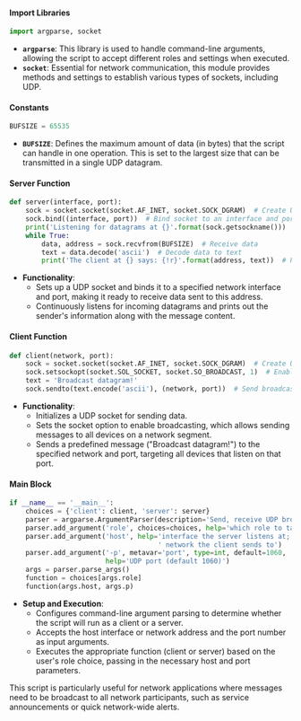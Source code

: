 #### Import Libraries
```python
import argparse, socket
```
- **`argparse`**: This library is used to handle command-line arguments, allowing the script to accept different roles and settings when executed.
- **`socket`**: Essential for network communication, this module provides methods and settings to establish various types of sockets, including UDP.

#### Constants
```python
BUFSIZE = 65535
```
- **`BUFSIZE`**: Defines the maximum amount of data (in bytes) that the script can handle in one operation. This is set to the largest size that can be transmitted in a single UDP datagram.

#### Server Function
```python
def server(interface, port):
    sock = socket.socket(socket.AF_INET, socket.SOCK_DGRAM)  # Create UDP socket
    sock.bind((interface, port))  # Bind socket to an interface and port
    print('Listening for datagrams at {}'.format(sock.getsockname()))
    while True:
        data, address = sock.recvfrom(BUFSIZE)  # Receive data
        text = data.decode('ascii')  # Decode data to text
        print('The client at {} says: {!r}'.format(address, text))  # Print received message and sender info
```
- **Functionality**:
  - Sets up a UDP socket and binds it to a specified network interface and port, making it ready to receive data sent to this address.
  - Continuously listens for incoming datagrams and prints out the sender's information along with the message content.

#### Client Function
```python
def client(network, port):
    sock = socket.socket(socket.AF_INET, socket.SOCK_DGRAM)  # Create UDP socket
    sock.setsockopt(socket.SOL_SOCKET, socket.SO_BROADCAST, 1)  # Enable broadcasting
    text = 'Broadcast datagram!'
    sock.sendto(text.encode('ascii'), (network, port))  # Send broadcast message
```
- **Functionality**:
  - Initializes a UDP socket for sending data.
  - Sets the socket option to enable broadcasting, which allows sending messages to all devices on a network segment.
  - Sends a predefined message ("Broadcast datagram!") to the specified network and port, targeting all devices that listen on that port.

#### Main Block
```python
if __name__ == '__main__':
    choices = {'client': client, 'server': server}
    parser = argparse.ArgumentParser(description='Send, receive UDP broadcast')
    parser.add_argument('role', choices=choices, help='which role to take')
    parser.add_argument('host', help='interface the server listens at;'
                                     ' network the client sends to')
    parser.add_argument('-p', metavar='port', type=int, default=1060,
                        help='UDP port (default 1060)')
    args = parser.parse_args()
    function = choices[args.role]
    function(args.host, args.p)
```
- **Setup and Execution**:
  - Configures command-line argument parsing to determine whether the script will run as a client or a server.
  - Accepts the host interface or network address and the port number as input arguments.
  - Executes the appropriate function (client or server) based on the user's role choice, passing in the necessary host and port parameters.

This script is particularly useful for network applications where messages need to be broadcast to all network participants, such as service announcements or quick network-wide alerts.
